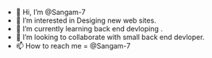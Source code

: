 - 👋 Hi, I’m @Sangam-7
- 👀 I’m interested in Desiging new web sites.
- 🌱 I’m currently learning back end devloping .
- 💞️ I’m looking to collaborate with small back end devloper.
- 📫 How to reach me = @Sangam-7

<!---
Sangam-7/Sangam-7 is a ✨ special ✨ repository because its `README.md` (this file) appears on your GitHub profile.
You can click the Preview link to take a look at your changes.
--->
